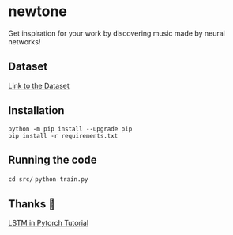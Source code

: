 # newtone
Get inspiration for your work by discovering music made by neural networks!

## Dataset
[Link to the Dataset](https://www.kaggle.com/datasets/soumikrakshit/classical-music-midi)

## Installation
`python -m pip install --upgrade pip`  
`pip install -r requirements.txt`   

## Running the code 
`cd src/`
`python train.py`

## Thanks 🤗
[LSTM in Pytorch Tutorial](https://www.kdnuggets.com/2020/07/pytorch-lstm-text-generation-tutorial.html)